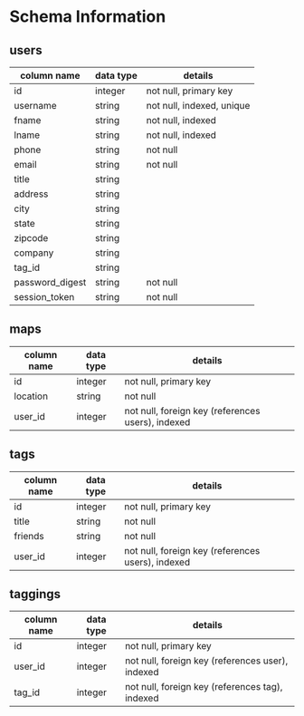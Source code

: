# Schema Information

## users
column name     | data type | details
----------------|-----------|-----------------------
id              | integer   | not null, primary key
username        | string    | not null, indexed, unique
fname           | string    | not null, indexed
lname           | string    | not null, indexed
phone           | string    | not null
email           | string    | not null
title           | string    | 
address         | string    | 
city            | string    | 
state           | string    | 
zipcode         | string    | 
company         | string    | 
tag_id          | string    | 
password_digest | string    | not null
session_token   | string    | not null

## maps

column name   | data type | details
--------------|-----------|-----------------------
id            | integer   | not null, primary key
location      | string    | not null
user_id       | integer   | not null, foreign key (references users), indexed

## tags
column name | data type | details
------------|-----------|-----------------------
id          | integer   | not null, primary key
title       | string    | not null
friends     | string    | not null
user_id     | integer   | not null, foreign key (references users), indexed

## taggings
column name | data type | details
------------|-----------|-----------------------
id          | integer   | not null, primary key
user_id     | integer   | not null, foreign key (references user), indexed
tag_id      | integer   | not null, foreign key (references tag), indexed

